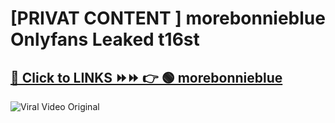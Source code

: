 
 # [PRIVAT CONTENT ] morebonnieblue Onlyfans Leaked t16st

## <h2><a href="https://clipsfans.com/morebonnieblue&ref=git">🔗 Click to LINKS ⏩⏩ 👉 🟢 morebonnieblue </a></h2>

<a href="https://clipsfans.com/morebonnieblue&ref=git" rel="nofollow" data-target="animated-image.originalLink"><img src="https://i.ibb.co.com/xMMVF88/686577567.gif" alt="Viral Video Original" style="max-width: 100%; display: inline-block;" data-target="animated-image.originalImage"></a>

